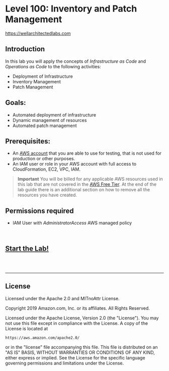 # Level 100: Inventory and Patch Management
https://wellarchitectedlabs.com 

## Introduction

In this lab you will apply the concepts of _Infrastructure as Code_ and _Operations as Code_ to the following activities:

* Deployment of Infrastructure
* Inventory Management
* Patch Management

## Goals:
* Automated deployment of infrastructure
* Dynamic management of resources
* Automated patch management

## Prerequisites:
* An [AWS account](https://portal.aws.amazon.com/gp/aws/developer/registration/index.html) that you are able to use for testing, that is not used for production or other purposes.  
* An IAM user or role in your AWS account with full access to CloudFormation, EC2, VPC, IAM.  

>**Important**
You will be billed for any applicable AWS resources used in this lab that are not covered in the [AWS Free Tier](https://aws.amazon.com/free/). At the end of the lab guide there is an additional section on how to remove all the resources you have created.


## Permissions required
* IAM User with *AdministratorAccess* AWS managed policy


<BR>

## [Start the Lab!](Lab_Guide.md)

<BR>
<BR> 

***

## License
Licensed under the Apache 2.0 and MITnoAttr License. 

Copyright 2019 Amazon.com, Inc. or its affiliates. All Rights Reserved.

Licensed under the Apache License, Version 2.0 (the "License"). You may not use this file except in compliance with the License. A copy of the License is located at

    https://aws.amazon.com/apache2.0/

or in the "license" file accompanying this file. This file is distributed on an "AS IS" BASIS, WITHOUT WARRANTIES OR CONDITIONS OF ANY KIND, either express or implied. See the License for the specific language governing permissions and limitations under the License.


